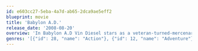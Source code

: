 ```yaml
---
id: e603cc27-5eba-4a7d-ab65-2dca9ae5eff2
blueprint: movie
title: 'Babylon A.D.'
release_date: '2008-08-20'
overview: 'In Babylon A.D Vin Diesel stars as a veteran-turned-mercenary who is hired to deliver a package from the ravages of post-apocalyptic Eastern Europe to a destination in the teeming megalopolis of New York City. The "package" is a mysterious young woman with a secret.'
genres: '[{"id": 28, "name": "Action"}, {"id": 12, "name": "Adventure"}, {"id": 878, "name": "Science Fiction"}, {"id": 53, "name": "Thriller"}]'
---
```

